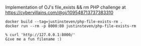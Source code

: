 Implementation of OJ's file_exists && rm PHP challenge at <https://cybervillains.com/@oj/109548713737383310>

```raw
docker build --tag=justinsteven/php-file-exists-rm .
docker run --rm -p 8000:80 justinsteven/php-file-exists-rm
```

```raw
% curl 'http://127.0.0.1:8000/'
Give me a fun filename :)
```
